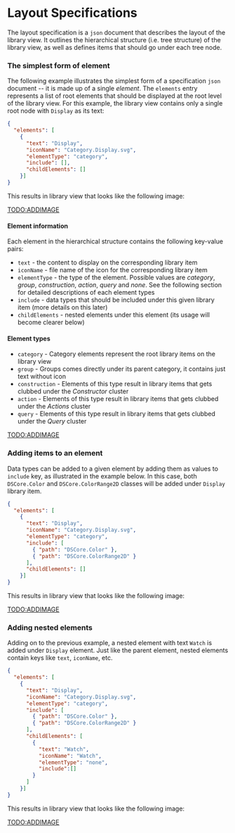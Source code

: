 # Layout Specifications
The layout specification is a `json` document that describes the layout of the library view. It outlines the hierarchical structure (i.e. tree structure) of the library view, as well as defines items that should go under each tree node.

### The simplest form of element
The following example illustrates the simplest form of a specification `json` document -- it is made up of a single *element*. The `elements` entry represents a list of root elements that should be displayed at the root level of the library view. For this example, the library view contains only a single root node with `Display` as its text:

```json
{
  "elements": [
    {
      "text": "Display",
      "iconName": "Category.Display.svg",
      "elementType": "category",
      "include": [],
      "childElements": []
    }]
}
```

This results in library view that looks like the following image:

<TODO:ADDIMAGE>

#### Element information
Each element in the hierarchical structure contains the following key-value pairs:

- `text` - the content to display on the corresponding library item
- `iconName` - file name of the icon for the corresponding library item
- `elementType` - the type of the element. Possible values are *category*, *group*, *construction*, *action*, *query* and *none*. See the following section for detailed descriptions of each element types
- `include` - data types that should be included under this given library item (more details on this later)
- `childElements` - nested elements under this element (its usage will become clearer below)

#### Element types

- `category` - Category elements represent the root library items on the library view
- `group` - Groups comes directly under its parent category, it contains just text without icon
- `construction` - Elements of this type result in library items that gets clubbed under the *Constructor* cluster
- `action` - Elements of this type result in library items that gets clubbed under the *Actions* cluster
- `query` - Elements of this type result in library items that gets clubbed under the *Query* cluster

<TODO:ADDIMAGE>

### Adding items to an element
Data types can be added to a given element by adding them as values to `include` key, as illustrated in the example below. In this case, both `DSCore.Color` and `DSCore.ColorRange2D` classes will be added under `Display` library item.

```json
{
  "elements": [
    {
      "text": "Display",
      "iconName": "Category.Display.svg",
      "elementType": "category",
      "include": [
        { "path": "DSCore.Color" },
        { "path": "DSCore.ColorRange2D" }
      ],
      "childElements": []
    }]
}
```

This results in library view that looks like the following image:

<TODO:ADDIMAGE>

### Adding nested elements
Adding on to the previous example, a nested element with text `Watch` is added under `Display` element. Just like the parent element, nested elements contain keys like `text`, `iconName`, etc.

```json
{
  "elements": [
    {
      "text": "Display",
      "iconName": "Category.Display.svg",
      "elementType": "category",
      "include": [
        { "path": "DSCore.Color" },
        { "path": "DSCore.ColorRange2D" }
      ],
      "childElements": [
        {
          "text": "Watch",
          "iconName": "Watch",
          "elementType": "none",
          "include":[]
        }        
      ]
    }]
}
```

This results in library view that looks like the following image:

<TODO:ADDIMAGE>

